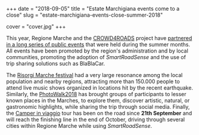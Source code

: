 +++
date = "2018-09-05"
title = "Estate Marchigiana events come to a close"
slug = "estate-marchigiana-events-close-summer-2018"

cover = "cover.jpg"
+++

This year, Regione&nbsp;Marche and the [CROWD4ROADS](http://www.c4rs.eu) project have [partnered in a long series of public events](http://www.regione.marche.it/News-ed-Eventi/Post/43630/OTTIMI-I-RISULTATI-DELLA-SINERGIA-TRA-IL-PROGETTO-EUROPEO-CROWD4ROADS-E-GLI-EVENTI-TURISTICI-REGIONALI) that were held during the summer months.
All events have been promoted by the region's administration and by local communities, promoting the adoption of *SmartRoadSense* and the use of trip sharing solutions such as BlaBlaCar.

The [Risorgi Marche festival](https://risorgimarche.it/) had a very large resonance among the local population and nearby regions, attracting more than 150.000&nbsp;people to attend live music shows organized in locations hit by the recent earthquake.
Similarly, the [PhotoWalk2018](https://www.destinazionemarche.it/photowalk-2018-nelle-marche-date-e-tappe/) has brought groups of participants to lesser known places in the Marches, to explore them, discover artistic, natural, or gastronomic highlights, while sharing the trip through social media.
Finally, the [Camper in viaggio](http://www.regione.marche.it/News-ed-Eventi/Post/45753/IL-CAMPER-IN-VIAGGIO-OPPORTUNITA-DAI-FONDI-UE-PER-LE-IMPRESE-E-LE-COMUNITA-COLPITE-DAL-SISMA) tour has been on the road since **21th September** and will reach the finishing line in the end of October, driving through several cities within Regione&nbsp;Marche while using *SmartRoadSense*.

